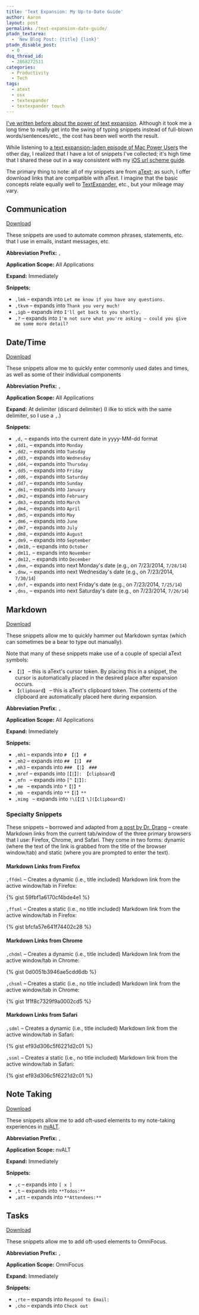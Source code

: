 ```yaml
---
title: 'Text Expansion: My Up-to-Date Guide'
author: Aaron
layout: post
permalink: /text-expansion-date-guide/
ptadn_textarea:
  - 'New Blog Post: {title} {link}'
ptadn_disable_post:
  - 0
dsq_thread_id:
  - 2868272511
categories:
  - Productivity
  - Tech
tags:
  - atext
  - osx
  - textexpander
  - textexpander touch
---
```

<a title="Sync aText and TextExpander Touch with ExpandSync" href="http://www.bachyaproductions.com/sync-atext-textexpander-touch-expandsync/" target="_blank">I've written before about the power of text expansion</a>. Although it took me a long time to really get into the swing of typing snippets instead of full-blown words/sentences/etc., the cost has been well worth the result.

While listening to <a title="Mac Power Users 203: TextExpander" href="http://www.macpowerusers.com/2014/07/14/mac-power-users-203-textexpander/" target="_blank">a text expansion-laden episode of Mac Power Users</a> the other day, I realized that I have a lot of snippets I've collected; it's high time that I shared these out in a way consistent with my <a title="URL Actions for iOS: My Up-to-Date Guide" href="http://www.bachyaproductions.com/ios-url-actions-the-up-to-date-guide/" target="_blank">iOS url scheme guide</a>.

The primary thing to note: all of my snippets are from <a title="aText" href="http://www.trankynam.com/atext/support.html" target="_blank">aText</a>; as such, I offer download links that are compatible with aText. I imagine that the basic concepts relate equally well to <a title="TextExpander" href="http://smilesoftware.com/TextExpander/" target="_blank">TextExpander</a>, etc., but your mileage may vary.

<!--more-->

## Communication

<a href="/wp-assets/uploads/2014/07/Communication.atext">Download</a>

These snippets are used to automate common phrases, statements, etc. that I use in emails, instant messages, etc.

**Abbreviation Prefix:** `,`

**Application Scope:** All Applications

**Expand:** Immediately

**Snippets:**

  * `,lmk` – expands into `Let me know if you have any questions.`
  * `,tkvm` – expands into `Thank you very much!`
  * `,igb` – expands into `I'll get back to you shortly.`
  * `,?` – expands into `I'm not sure what you're asking – could you give me some more detail?`

## Date/Time

<a href="/wp-assets/uploads/2014/07/DateTime.atext">Download</a>

These snippets allow me to quickly enter commonly used dates and times, as well as some of their individual components

**Abbreviation Prefix:** `,`

**Application Scope:** All Applications

**Expand:** At delimiter (discard delimiter) (I ilke to stick with the same delimiter, so I use a `,`.)

**Snippets:**

  * `,d,` – expands into the current date in yyyy-MM-dd format
  * `,dd1,` – expands into `Monday`
  * `,dd2,` – expands into `Tuesday`
  * `,dd3,` – expands into `Wednesday`
  * `,dd4,` – expands into `Thursday`
  * `,dd5,` – expands into `Friday`
  * `,dd6,` – expands into `Saturday`
  * `,dd7,` – expands into `Sunday`
  * `,dm1,` – expands into `January`
  * `,dm2,` – expands into `February`
  * `,dm3,` – expands into `March`
  * `,dm4,` – expands into `April`
  * `,dm5,` – expands into `May`
  * `,dm6,` – expands into `June`
  * `,dm7,` – expands into `July`
  * `,dm8,` – expands into `August`
  * `,dm9,` – expands into `September`
  * `,dm10,` – expands into `October`
  * `,dm11,` – expands into `November`
  * `,dm12,` – expands into `December`
  * `,dnm,` – expands into next Monday's date (e.g., on 7/23/2014, `7/28/14`)
  * `,dnw,` – expands into next Wednesday's date (e.g., on 7/23/2014, `7/30/14`)
  * `,dnf,` – expands into next Friday's date (e.g., on 7/23/2014, `7/25/14`)
  * `,dns,` – expands into next Saturday's date (e.g., on 7/23/2014, `7/26/14`)

## Markdown

<a href="/wp-assets/uploads/2014/07/Markdown.atext">Download</a>

These snippets allow me to quickly hammer out Markdown syntax (which can sometimes be a bear to type out manually).

Note that many of these snippets make use of a couple of special aText symbols:

  * `【|】` – this is aText's cursor token. By placing this in a snippet, the cursor is automatically placed in the desired place after expansion occurs.
  * `【clipboard】` – this is aText's clipboard token. The contents of the clipboard are automatically placed here during expansion.

**Abbreviation Prefix:** `,`

**Application Scope:** All Applications

**Expand:** Immediately

**Snippets:**

  * `,mh1` – expands into `# 【|】 #`
  * `,mh2` – expands into `## 【|】 ##`
  * `,mh3` – expands into `### 【|】 ###`
  * `,mref` – expands into `[【|】]: 【clipboard】`
  * `,mfn ` – expands into `[^【|】]: `
  * `,me ` – expands into `*【|】*`
  * `,mb ` – expands into `**【|】**`
  * `,mimg ` – expands into `!\[【|】\](【clipboard】)`

### Specialty Snippets

These snippets – borrowed and adapted from <a title="Quicker Markdown linking with TextExpander" href="http://www.leancrew.com/all-this/2014/07/quicker-markdown-linking-with-textexpander/" target="_blank">a post by Dr. Drang</a> – create Markdown links from the current tab/window of the three primary browsers that I use: Firefox, Chrome, and Safari. They come in two forms: dynamic (where the text of the link is grabbed from the title of the browser window/tab) and static (where you are prompted to enter the text).

#### Markdown Links from Firefox

`,ffdml` – Creates a dynamic (i.e., title included) Markdown link from the active window/tab in Firefox:

{% gist 59fbf1a6170cf4bde4e1 %}

`,ffsml` – Creates a static (i.e., no title included) Markdown link from the active window/tab in Firefox:

{% gist bfcfa57e641f74402c28 %}

#### Markdown Links from Chrome

`,chdml` – Creates a dynamic (i.e., title included) Markdown link from the active window/tab in Chrome:

{% gist 0d0051b3946ae5cdd6db %}

`,chsml` – Creates a static (i.e., no title included) Markdown link from the active window/tab in Chrome:

{% gist 1f1f8c7329f9a0002cd5 %}

#### Markdown Links from Safari

`,sdml` – Creates a dynamic (i.e., title included) Markdown link from the active window/tab in Safari:

{% gist ef93d306c5f6221d2c01 %}

`,ssml` – Creates a static (i.e., no title included) Markdown link from the active window/tab in Safari:

{% gist ef93d306c5f6221d2c01 %}

## Note Taking

  <a href="/wp-assets/uploads/2014/07/NoteTaking.atext">Download</a>

These snippets allow me to add oft-used elements to my note-taking experiences in <a title="nvALT" href="http://brettterpstra.com/projects/nvalt/" target="_blank">nvALT</a>.

**Abbreviation Prefix:** `,`

**Application Scope:** nvALT

**Expand:** Immediately

**Snippets:**

  * `,c` – expands into `[ x ] `
  * `,t` – expands into `**Todos:**`
  * `,att` – expands into `**Attendees:**`

## Tasks

<a href="/wp-assets/uploads/2014/07/Tasks.atext">Download</a>

These snippets allow me to add oft-used elements to OmniFocus.

**Abbreviation Prefix:** `,`

**Application Scope:** OmniFocus

**Expand:** Immediately

**Snippets:**

  * `,rte` – expands into `Respond to Email: `
  * `,cho` – expands into `Check out `
